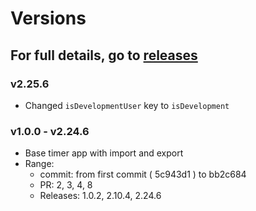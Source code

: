 # Versions

## For full details, go to [releases](https://github.com/shahul01/myTimerV2/releases)

### v2.25.6

- Changed `isDevelopmentUser` key to `isDevelopment`

### v1.0.0 - v2.24.6

- Base timer app with import and export
- Range:
  - commit: from first commit ( 5c943d1 ) to bb2c684
  - PR: 2, 3, 4, 8
  - Releases: 1.0.2, 2.10.4, 2.24.6
